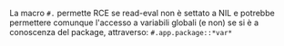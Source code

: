 La macro `#.` permette RCE se read-eval non è settato a NIL e potrebbe permettere comunque
l'accesso a variabili globali (e non) se si è a conoscenza del package, attraverso: `#.app.package::*var*`
